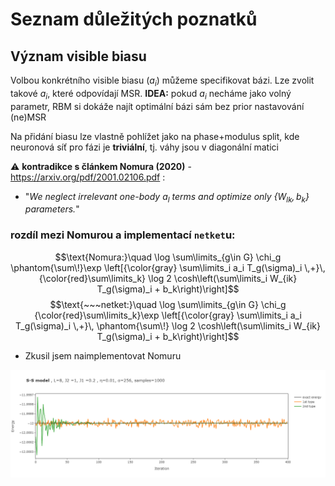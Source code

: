 # Seznam důležitých poznatků

## Význam visible biasu
Volbou konkrétního visible biasu ($a_i$) můžeme specifikovat bázi. Lze zvolit takové $a_i$, které odpovídají MSR. 
**IDEA:** pokud $a_i$ necháme jako volný parametr, RBM si dokáže najít optimální bázi sám bez prior nastavování (ne)MSR

Na přidání biasu lze vlastně pohlížet jako na phase+modulus split, kde neuronová síť pro fázi je **triviální**, tj. váhy jsou v diagonální matici

:warning: **kontradikce s článkem Nomura (2020)** - https://arxiv.org/pdf/2001.02106.pdf :
- "*We neglect irrelevant one-body $a_l$ terms and optimize only $\{W_{lk}, b_{k}\}$ parameters.*"

### rozdíl mezi Nomurou a implementací `netket`u:

$$\text{Nomura:}\quad \log \sum\limits_{g\in G} \chi_g \phantom{\sum\!}\exp \left[{\color{gray} \sum\limits_i a_i T_g(\sigma)_i \,+}\, {\color{red}\sum\limits_k} \log 2 \cosh\left(\sum\limits_i W_{ik} T_g(\sigma)_i + b_k\right)\right]$$
$$\text{~~~netket:}\quad \log \sum\limits_{g\in G} \chi_g {\color{red}\sum\limits_k}\exp \left[{\color{gray} \sum\limits_i a_i T_g(\sigma)_i \,+}\, \phantom{\sum\!} \log 2 \cosh\left(\sum\limits_i W_{ik} T_g(\sigma)_i + b_k\right)\right]$$

- Zkusil jsem naimplementovat Nomuru

<img src="figures/NOMURAvsNETKET_N=8.png" width="700"/>
